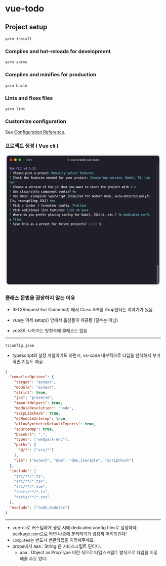 # vue-todo

## Project setup

```
yarn install
```

### Compiles and hot-reloads for development

```
yarn serve
```

### Compiles and minifies for production

```
yarn build
```

### Lints and fixes files

```
yarn lint
```

### Customize configuration

See [Configuration Reference](https://cli.vuejs.org/config/).

### 프로젝트 생성 ( Vue cli )

![image-20210619071229592](README.assets/image-20210619071229592.png)

### 클래스 문법을 권장하지 않는 이유

- RFC(Request For Comment) 에서 Class API를 Drop한다는 이야기가 있음

- vue는 이제 setup() 안에서 옵션들이 제공됨 (필수는 아님)

- vue3이 나아가는 방향속에 클래스는 없음

---

`tsconfig.json`

- typescript의 설정 파일이기도 하면서, vs-code 내부적으로 타입을 인식해서 부가적인 기능도 제공.

```json
{
  "compilerOptions": {
    "target": "esnext",
    "module": "esnext",
    "strict": true,
    "jsx": "preserve",
    "importHelpers": true,
    "moduleResolution": "node",
    "skipLibCheck": true,
    "esModuleInterop": true,
    "allowSyntheticDefaultImports": true,
    "sourceMap": true,
    "baseUrl": ".",
    "types": ["webpack-env"],
    "paths": {
      "@/*": ["src/*"]
    },
    "lib": ["esnext", "dom", "dom.iterable", "scripthost"]
  },
  "include": [
    "src/**/*.ts",
    "src/**/*.tsx",
    "src/**/*.vue",
    "tests/**/*.ts",
    "tests/**/*.tsx"
  ],
  "exclude": ["node_modules"]
}
```

---

- vue-cli로 커스텀하게 생성 시에 dedicated config files로 설정하라, package.json으로 하면 나중에 분리하기가 굉장히 어려워진다!
- `computed`는 반드시 반환타입을 지정해주세요.
- props에서 aaa : String 은 자바스크립트 단이다.
  - aaa : Object as PropType<Todo> 이런 식으로 타입스크립트 방식으로 타입을 지정해줄 수도 있다.

